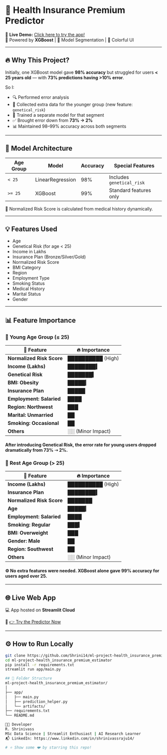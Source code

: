 # 🏥 Health Insurance Premium Predictor

🎯 **Live Demo:** [Click here to try the app!](https://premiumpulse.streamlit.app/)  
🚀 Powered by **XGBoost** | 🧠 Model Segmentation | 🎨 Colorful UI

---

## 🔥 Why This Project?

Initially, one XGBoost model gave **98% accuracy** but struggled for users **< 25 years old** — with **73% predictions having >10% error**.

So I:
- 🔍 Performed error analysis
- 🧬 Collected extra data for the younger group (new feature: `genetical_risk`)
- 🧠 Trained a separate model for that segment
- ✅ Brought error down from **73% → 2%**
- 📊 Maintained 98–99% accuracy across both segments

---

## 🧠 Model Architecture

| Age Group        | Model      | Accuracy | Special Features          |
|------------------|------------|----------|---------------------------|
| `< 25`           | LinearRegression    | 98%      | Includes `genetical_risk` |
| `>= 25`          | XGBoost    | 99%      | Standard features only     |

🧪 Normalized Risk Score is calculated from medical history dynamically.

---

## 💡 Features Used

- Age
- Genetical Risk (for age < 25)
- Income in Lakhs
- Insurance Plan (Bronze/Silver/Gold)
- Normalized Risk Score
- BMI Category
- Region
- Employment Type
- Smoking Status
- Medical History
- Marital Status
- Gender

---

## 📊 Feature Importance

### 👶 Young Age Group (≤ 25)

| 🧠 Feature                | 🔥 Importance     |
| ------------------------- | ----------------- |
| **Normalized Risk Score** | ██████████ (High) |
| **Income (Lakhs)**        | ████████▍         |
| **Genetical Risk**        | ███████▍          |
| **BMI: Obesity**          | █████▎            |
| **Insurance Plan**        | █████             |
| **Employment: Salaried**  | ████              |
| **Region: Northwest**     | ███               |
| **Marital: Unmarried**    | ██                |
| **Smoking: Occasional**   | ██                |
| **Others**                | ░░ (Minor Impact) |

#### After introducing Genetical Risk, the error rate for young users dropped dramatically from 73% ➝ 2%.


### 👴 Rest Age Group (> 25)

| 🧠 Feature                | 🔥 Importance     |
| ------------------------- | ----------------- |
| **Income (Lakhs)**        | ██████████ (High) |
| **Insurance Plan**        | ████████▍         |
| **Normalized Risk Score** | ███████           |
| **Age**                   | █████▎            |
| **Employment: Salaried**  | ████              |
| **Smoking: Regular**      | ███▍              |
| **BMI: Overweight**       | ███               |
| **Gender: Male**          | ██                |
| **Region: Southwest**     | ██                |
| **Others**                | ░░ (Minor Impact) |


#### ⚙️ No extra features were needed. XGBoost alone gave 99% accuracy for users aged over 25.

---

## 🌐 Live Web App

💻 App hosted on **Streamlit Cloud**

🔗 [👉 Try the Predictor Now](https://premiumpulse.streamlit.app/)

---

## ⚙️ How to Run Locally

```bash
git clone https://github.com/Shrini14/ml-project-health_insurance_premium_estimator
cd ml-project-health_insurance_premium_estimator
pip install -r requirements.txt
streamlit run app/main.py

## 📁 Folder Structure
ml-project-health_insurance_premium_estimator/
│
├── app/
│   ├── main.py
│   ├── prediction_helper.py
│   └── artifacts/
├── requirements.txt
└── README.md

🧑‍💻 Developer
R. Shrinivass
MSc Data Science | Streamlit Enthusiast | AI Research Learner
📬 LinkedIn: https://www.linkedin.com/in/shrinivassraju14/

# ⭐ Show some ❤️ by starring this repo!





